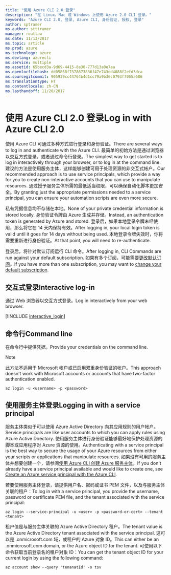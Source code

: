 ```yaml
---
title: "使用 Azure CLI 2.0 登录"
description: "在 Linux、Mac 或 Windows 上使用 Azure 2.0 CLI 登录。"
keywords: "Azure CLI 2.0, 登录, Azure CLI, 身份验证, 授权, 登录"
author: sptramer
ms.author: stttramer
manager: routlaw
ms.date: 11/13/2017
ms.topic: article
ms.prod: azure
ms.technology: azure
ms.devlang: azurecli
ms.service: multiple
ms.assetid: 65becd3a-9d69-4415-8a30-777d13a0e7aa
ms.openlocfilehash: dd05868f7378673836f47e743ed4088f2efd3dca
ms.sourcegitcommit: 905939cc44764b4d1cc79a9b36c0793f7055a686
ms.translationtype: HT
ms.contentlocale: zh-CN
ms.lasthandoff: 11/20/2017
---
```

# <a name="log-in-with-azure-cli-20"></a><span data-ttu-id="975f8-104">使用 Azure CLI 2.0 登录</span><span class="sxs-lookup"><span data-stu-id="975f8-104">Log in with Azure CLI 2.0</span></span>

<span data-ttu-id="975f8-105">使用 Azure CLI 可通过多种方式进行登录和身份验证。</span><span class="sxs-lookup"><span data-stu-id="975f8-105">There are several ways to log in and authenticate with the Azure CLI.</span></span> <span data-ttu-id="975f8-106">最简单的初始方法是通过浏览器以交互方式登录，或者通过命令行登录。</span><span class="sxs-lookup"><span data-stu-id="975f8-106">The simplest way to get started is to log in interactively through your browser, or to log in at the command line.</span></span> <span data-ttu-id="975f8-107">建议的方法是使用服务主体，这样能够创建可用于处理资源的非交互式帐户。</span><span class="sxs-lookup"><span data-stu-id="975f8-107">Our recommended approach is to use service principals, which provide a way for you to create non-interactive accounts that you can use to manipulate resources.</span></span> <span data-ttu-id="975f8-108">通过授予服务主体所需的最低适当权限，可以确保自动化脚本更加安全。</span><span class="sxs-lookup"><span data-stu-id="975f8-108">By granting just the appropriate permissions needed to a service principal, you can ensure your automation scripts are even more secure.</span></span> 

<span data-ttu-id="975f8-109">私有凭据信息均不存储在本地。</span><span class="sxs-lookup"><span data-stu-id="975f8-109">None of your private credential information is stored locally.</span></span> <span data-ttu-id="975f8-110">身份验证令牌由 Azure 生成并存储。</span><span class="sxs-lookup"><span data-stu-id="975f8-110">Instead, an authentication token is generated by Azure and stored.</span></span> <span data-ttu-id="975f8-111">登录后，如果本地登录令牌未经使用，那么将它在 14 天内保持有效。</span><span class="sxs-lookup"><span data-stu-id="975f8-111">After logging in, your local login token is valid until it goes for 14 days without being used.</span></span> <span data-ttu-id="975f8-112">本地登录令牌失效时，你将需要重新进行身份验证。</span><span class="sxs-lookup"><span data-stu-id="975f8-112">At that point, you will need to re-authenticate.</span></span>

<span data-ttu-id="975f8-113">登录后，将针对默认订阅运行 CLI 命令。</span><span class="sxs-lookup"><span data-stu-id="975f8-113">After logging in, CLI Commands are run against your default subscription.</span></span> <span data-ttu-id="975f8-114">如果有多个订阅，可能需要[更改默认订阅](manage-azure-subscriptions-azure-cli.md)。</span><span class="sxs-lookup"><span data-stu-id="975f8-114">If you have more than one subscription, you may want to [change your default subscription](manage-azure-subscriptions-azure-cli.md).</span></span>

## <a name="interactive-log-in"></a><span data-ttu-id="975f8-115">交互式登录</span><span class="sxs-lookup"><span data-stu-id="975f8-115">Interactive log-in</span></span>

<span data-ttu-id="975f8-116">通过 Web 浏览器以交互方式登录。</span><span class="sxs-lookup"><span data-stu-id="975f8-116">Log in interactively from your web browser.</span></span>

[!INCLUDE [interactive_login](includes/interactive-login.md)]

## <a name="command-line"></a><span data-ttu-id="975f8-117">命令行</span><span class="sxs-lookup"><span data-stu-id="975f8-117">Command line</span></span>

<span data-ttu-id="975f8-118">在命令行中提供凭据。</span><span class="sxs-lookup"><span data-stu-id="975f8-118">Provide your credentials on the command line.</span></span>

> [!Note]
> <span data-ttu-id="975f8-119">此方法不适用于 Microsoft 帐户或已启用双重身份验证的帐户。</span><span class="sxs-lookup"><span data-stu-id="975f8-119">This approach doesn't work with Microsoft accounts or accounts that have two-factor authentication enabled.</span></span>

```azurecli-interactive
az login -u <username> -p <password>
```

## <a name="logging-in-with-a-service-principal"></a><span data-ttu-id="975f8-120">使用服务主体登录</span><span class="sxs-lookup"><span data-stu-id="975f8-120">Logging in with a service principal</span></span>

<span data-ttu-id="975f8-121">服务主体类似于可以使用 Azure Active Directory 向其应用规则的用户帐户。</span><span class="sxs-lookup"><span data-stu-id="975f8-121">Service principals are like user accounts to which you can apply rules using Azure Active Directory.</span></span>
<span data-ttu-id="975f8-122">使用服务主体进行身份验证能够最好地保护处理资源的脚本或应用程序对 Azure 资源的使用。</span><span class="sxs-lookup"><span data-stu-id="975f8-122">Authenticating with a service principal is the best way to secure the usage of your Azure resources from either your scripts or applications that manipulate resources.</span></span> <span data-ttu-id="975f8-123">如果没有可用的服务主体并想要创建一个，请参阅[使用 Azure CLI 创建 Azure 服务主体](create-an-azure-service-principal-azure-cli.md)。</span><span class="sxs-lookup"><span data-stu-id="975f8-123">If you don't already have a service principal available and would like to create one, see [Create an Azure service principal with the Azure CLI](create-an-azure-service-principal-azure-cli.md).</span></span>

<span data-ttu-id="975f8-124">若要使用服务主体登录，请提供用户名、密码或证书 PEM 文件，以及与服务主体关联的租户：</span><span class="sxs-lookup"><span data-stu-id="975f8-124">To log in with a service principal, you provide the username, password or certificate PEM file, and the tenant associated with the service principal:</span></span>

```azurecli-interactive
az login --service-principal -u <user> -p <password-or-cert> --tenant <tenant>
```

<span data-ttu-id="975f8-125">租户值是与服务主体关联的 Azure Active Directory 租户。</span><span class="sxs-lookup"><span data-stu-id="975f8-125">The tenant value is the Azure Active Directory tenant associated with the service principal.</span></span> <span data-ttu-id="975f8-126">这可以是 .onmicrosoft.com 域，或租户的 Azure 对象 ID。</span><span class="sxs-lookup"><span data-stu-id="975f8-126">This can either be an .onmicrosoft.com domain, or the Azure object ID for the tenant.</span></span>
<span data-ttu-id="975f8-127">可使用以下命令获取当前登录名的租户对象 ID：</span><span class="sxs-lookup"><span data-stu-id="975f8-127">You can get the tenant object ID for your current login by using the following command:</span></span>

```azurecli
az account show --query 'tenanatId' -o tsv
```

